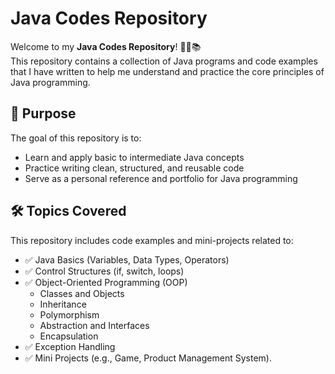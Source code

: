 # Java Codes Repository

Welcome to my **Java Codes Repository**! 👨‍💻📚  
This repository contains a collection of Java programs and code examples that I have written to help me understand and practice the core principles of Java programming.

## 📌 Purpose

The goal of this repository is to:
- Learn and apply basic to intermediate Java concepts
- Practice writing clean, structured, and reusable code
- Serve as a personal reference and portfolio for Java programming

## 🛠️ Topics Covered

This repository includes code examples and mini-projects related to:

- ✅ Java Basics (Variables, Data Types, Operators)
- ✅ Control Structures (if, switch, loops)
- ✅ Object-Oriented Programming (OOP)
  - Classes and Objects
  - Inheritance
  - Polymorphism
  - Abstraction and Interfaces
  - Encapsulation
- ✅ Exception Handling
- ✅ Mini Projects (e.g., Game, Product Management System).

